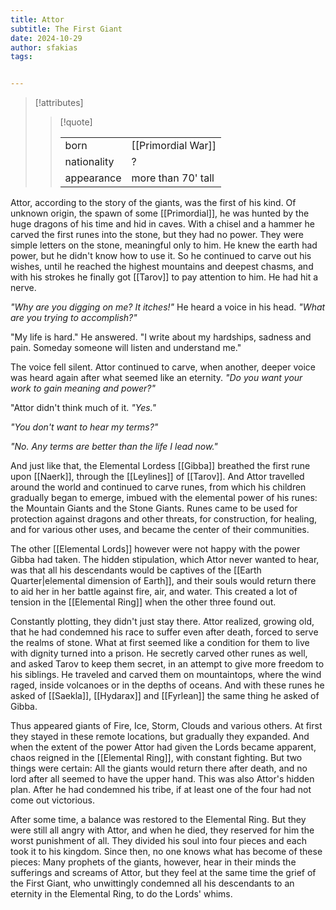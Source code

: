 ```yaml
---
title: Attor
subtitle: The First Giant
date: 2024-10-29
author: sfakias
tags:


---
```

> [!attributes]
> 
> > [!quote]
> >
> > | | |
> > | --- | --- |
> > | born | [[Primordial War]] |
> > | nationality | ? |
> > | appearance | more than 70' tall |

Attor, according to the story of the giants, was the first of his kind. Of unknown origin, the spawn of some [[Primordial]], he was hunted by the huge dragons of his time and hid in caves. With a chisel and a hammer he carved the first runes into the stone, but they had no power. They were simple letters on the stone, meaningful only to him. He knew the earth had power, but he didn't know how to use it. So he continued to carve out his wishes, until he reached the highest mountains and deepest chasms, and with his strokes he finally got [[Tarov]] to pay attention to him. He had hit a nerve.

_"Why are you digging on me? It itches!"_ He heard a voice in his head. _"What are you trying to accomplish?"_

"My life is hard." He answered. "I write about my hardships, sadness and pain. Someday someone will listen and understand me."

The voice fell silent. Attor continued to carve, when another, deeper voice was heard again after what seemed like an eternity. _"Do you want your work to gain meaning and power?"_

"Attor didn't think much of it. _"Yes."_

_"You don't want to hear my terms?"_

_"No. Any terms are better than the life I lead now."_

And just like that, the Elemental Lordess [[Gibba]] breathed the first rune upon [[Naerk]], through the [[Leylines]] of [[Tarov]]. And Attor travelled around the world and continued to carve runes, from which his children gradually began to emerge, imbued with the elemental power of his runes: the Mountain Giants and the Stone Giants. Runes came to be used for protection against dragons and other threats, for construction, for healing, and for various other uses, and became the center of their communities.

The other [[Elemental Lords]] however were not happy with the power Gibba had taken. The hidden stipulation, which Attor never wanted to hear, was that all his descendants would be captives of the [[Earth Quarter|elemental dimension of Earth]], and their souls would return there to aid her in her battle against fire, air, and water. This created a lot of tension in the [[Elemental Ring]] when the other three found out.

Constantly plotting, they didn't just stay there. Attor realized, growing old, that he had condemned his race to suffer even after death, forced to serve the realms of stone. What at first seemed like a condition for them to live with dignity turned into a prison. He secretly carved other runes as well, and asked Tarov to keep them secret, in an attempt to give more freedom to his siblings. He traveled and carved them on mountaintops, where the wind raged, inside volcanoes or in the depths of oceans. And with these runes he asked of [[Saekla]], [[Hydarax]] and [[Fyrlean]] the same thing he asked of Gibba.

Thus appeared giants of Fire, Ice, Storm, Clouds and various others. At first they stayed in these remote locations, but gradually they expanded. And when the extent of the power Attor had given the Lords became apparent, chaos reigned in the [[Elemental Ring]], with constant fighting. But two things were certain: All the giants would return there after death, and no lord after all seemed to have the upper hand. This was also Attor's hidden plan. After he had condemned his tribe, if at least one of the four had not come out victorious.

After some time, a balance was restored to the Elemental Ring. But they were still all angry with Attor, and when he died, they reserved for him the worst punishment of all. They divided his soul into four pieces and each took it to his kingdom. Since then, no one knows what has become of these pieces: Many prophets of the giants, however, hear in their minds the sufferings and screams of Attor, but they feel at the same time the grief of the First Giant, who unwittingly condemned all his descendants to an eternity in the Elemental Ring, to do the Lords' whims.